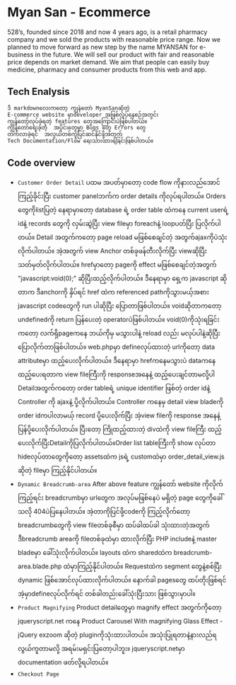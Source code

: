 
# Myan San - Ecommerce

528’s, founded since 2018 and now 4 years ago, is a retail pharmacy company and we sold the products with reasonable price range. Now we planned to move forward as new step by the name MYANSAN for e-business in the future. We will sell our product with fair and reasonable price depends on market demand. We aim that people can easily buy medicine, pharmacy and consumer products from this web and app.

## Tech Enalysis 
```bash
ဒီ markdownလေးကတော့ ကျွန်တော် MyanSanဆိုတဲ့ 
E-commerce website မှာdeveloper အဖြစ်လုပ်နေစဉ်အတွင်း 
ကျွန်တော်လုပ်ခဲ့ရတဲ့ features တွေအကြောင်းပဲဖြစ်ပါတယ်။
ကျွန်တော်ရေးခဲ့တဲ့  အပိုင်းတွေမှာ Bugs တွေ Errors တွေ
တက်လာခဲ့ရင်  အလွယ်တစ်ကူပြင်ဆင်နိုင်ဖို့အတွက် 
Tech Documentation/Flow ရေးသားထားရခြင်းဖြစ်ပါတယ်။
```
## Code overview
- `Customer Order Detail`
ပထမ အပတ်မှာတော့ code flow ကိုနား‌လည်အောင်ကြည့်ခိုင်းပြီး 
customer panelဘက်က order details ကိုလုပ်ရပါတယ်။ 
Orders တွေကိုlistပြတဲ့ နေရာမှာတော့ database ရဲ့
order table ထဲကနေ current userရဲ့ idနဲ့ records တွေကို
လှမ်းဆွဲပြီး view fileမှာ foreachနဲ့ loopပတ်ပြီး
ပြလိုက်ပါတယ်။ Detail အတွက်ကတော့ page reload မဖြစ်စေချင်တဲ့ 
အတွက်ajaxကိုပဲသုံးလိုက်ပါတယ်။ အဲ့အတွက် <a>view</a>
Anchor တစ်ခုဖန်တီးလိုက်ပြီး viewဆိုပြီး သတ်မှတ်လိုက်ပါတယ်။ 
hrefမှာတော့ pageကို effect မဖြစ်စေချင်တဲ့အတွက် 
"javascript:void(0);" ဆိုပြီးထည့်လိုက်ပါတယ်။ ဒီနေရာမှာ 
ရှေ့က javascript ဆိုတာက ဒီanchorကို နှိပ်ရင် href ထဲက 
referenced pathကိုသွားမယ့်အစား javascript codeတွေကို 
run ပါဆိုပြီး ပြောတာဖြစ်ပါတယ်။ voidဆိုတာကတော့ undefinedကို 
return ပြန်ပေးတဲ့ operatorပဲဖြစ်ပါတယ်။ void(0)ကိုသုံးရခြင်းကတော့
လက်ရှိ‌pageကနေ ဘယ်ကိုမှ မသွားပါနဲ့ reload လည်း
မလုပ်ပါနဲ့ဆိုပြီး ပြောလိုက်တာဖြစ်ပါတယ်။ web.phpမှာ ‌defineလုပ်ထားတဲ့ 
urlကိုတော့ data attributeမှာ ထည့်ပေးလိုက်ပါတယ်။ 
ဒီနေရာမှာ hrefကနေမသွားပဲ dataကနေ ထည့်ပေးရတာက view fileကြီးကို 
responseအနေနဲ့ ထည့်ပေးချင်တာမလို့ပါ Detailအတွက်ကတော့ 
order tableရဲ့ unique identifier ဖြစ်တဲ့ order idနဲ့ Controller 
ကို ajaxနဲ့ ပို့လိုက်ပါတယ်။ Controller ကနေမှ detail view bladeကို 
order idကပါလာမယ့် record ပို့ပေးလိုက်ပြီး အဲ့view fileကို response 
အနေနဲ့ ပြန်ပို့ပေးလိုက်ပါတယ်။ ပြီးတော့ ကြိုထည့်ထားတဲ့ divထဲကို view fileကြီး 
ထည့်ပေးလိုက်ပြီးDetailကိုပြလိုက်ပါတယ်။Order list tableကြီးကို
show လုပ်တာ hideလုပ်တာတွေကိုတော့ assetsထဲက jsရဲ့ customထဲမှာ 
order_detail_view.js ဆိုတဲ့ fileမှာ ကြည့်နိုင်ပါတယ်။
- `Dynamic Breadcrumb-area`
After above feature ကျွန်တော် website ကိုလိုက်ကြည့်ရင်း
breadcrumbမှာ urlတွေက အလုပ်မဖြစ်နေပဲ မရှိတဲ့
page တွေကိုခေါ်သလို 404ပဲပြနေပါတယ်။ အဲ့တာကိုပြင်ဖို့codeကို ကြည့်လိုက်တော့
breadcrumbတွေကို view fileတစ်ခုစီမှာ ထပ်ခါထပ်ခါ
သုံးထားတဲ့အတွက် ဒီbreadcrumb areaကို fileတစ်ခုထဲမှာ
ထားလိုက်ပြီး PHP includeနဲ့ master bladeမှာ ခေါ်သုံးလိုက်ပါတယ်။
layouts ထဲက sharedထဲက breadcrumb-area.blade.php ထဲမှာကြည့်နိုင်ပါတယ်။
Requestထဲက segment တွေနဲ့စစ်ပြီး dynamic ဖြစ်အောင်လုပ်ထားလိုက်ပါတယ်။
နောက်ခါ pagesတွေ ထပ်တိုးဖြစ်ရင် အဲ့မှာdefineလုပ်လိုက်ရင်
တစ်ခါတည်းခေါ်သုံးပြီးသား ဖြစ်သွားမှာပါ။
- `Product Magnifying`
Product detailတွေမှာ magnify effect အတွက်ကိုတော့ jqueryscript.net ကနေ 
Product Carousel With magnifying Glass Effect - jQuery exzoom
ဆိုတဲ့ pluginကိုသုံးထားပါတယ်။ အသုံးပြုရတာနဲ့နားလည်ရလွယ်ကူတာမလို့
အရမ်းမရှင်းပြတော့ပါဘူး။ jqueryscript.netမှာ documentation ဖတ်လို့ရပါတယ်။
- `Checkout Page`




